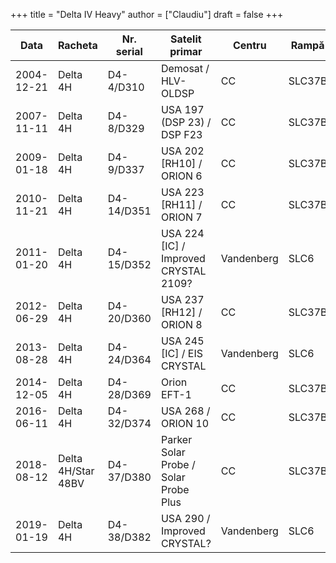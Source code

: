 +++
title = "Delta IV Heavy"
author = ["Claudiu"]
draft = false
+++

| Data       | Racheta            | Nr. serial | Satelit primar                             | Centru     | Rampă  | R |
|------------|--------------------|------------|--------------------------------------------|------------|--------|---|
| 2004-12-21 | Delta 4H           | D4-4/D310  | Demosat / HLV-OLDSP                        | CC         | SLC37B | S |
| 2007-11-11 | Delta 4H           | D4-8/D329  | USA 197 (DSP 23) / DSP F23                 | CC         | SLC37B | S |
| 2009-01-18 | Delta 4H           | D4-9/D337  | USA 202       [RH10] / ORION 6             | CC         | SLC37B | S |
| 2010-11-21 | Delta 4H           | D4-14/D351 | USA 223      [RH11] / ORION 7              | CC         | SLC37B | S |
| 2011-01-20 | Delta 4H           | D4-15/D352 | USA 224      [IC] / Improved CRYSTAL 2109? | Vandenberg | SLC6   | S |
| 2012-06-29 | Delta 4H           | D4-20/D360 | USA 237      [RH12] / ORION 8              | CC         | SLC37B | S |
| 2013-08-28 | Delta 4H           | D4-24/D364 | USA 245      [IC] / EIS CRYSTAL            | Vandenberg | SLC6   | S |
| 2014-12-05 | Delta 4H           | D4-28/D369 | Orion EFT-1                                | CC         | SLC37B | S |
| 2016-06-11 | Delta 4H           | D4-32/D374 | USA 268 / ORION 10                         | CC         | SLC37B | S |
| 2018-08-12 | Delta 4H/Star 48BV | D4-37/D380 | Parker Solar Probe / Solar Probe Plus      | CC         | SLC37B | S |
| 2019-01-19 | Delta 4H           | D4-38/D382 | USA 290 / Improved CRYSTAL?                | Vandenberg | SLC6   | S |
